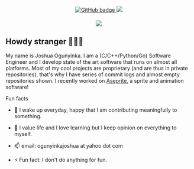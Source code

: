 <p align="center">
  <a href="https://github.com/iamOgunyinka?tab=followers">
    <img src="https://img.shields.io/github/followers/iamOgunyinka?label=Followers&logo=GitHub&style=for-the-badge" alt="GitHub badge" />
  </a>
  <a href="http://twitter.com/iamOgunyinka">
    <img src="https://img.shields.io/twitter/follow/iamOgunyinka?label=Twitter&logo=twitter&style=for-the-badge" />
  </a>
</p>
<h4 align="center"><img src="https://github-readme-stats.vercel.app/api?username=iamOgunyinka&show_icons=true&theme=tokyonight" /></h4>

## Howdy stranger 👋👋👋

My name is Joshua Ogunyinka. I am a (C/C++/Python/Go) Software Engineer and I develop state of the art software that runs on almost all platforms. Most of my cool projects are proprietary (and are thus in private repositories), that's why I have series of commit logs and almost empty repositories shown. I recently worked on [Aseprite](https://github.com/aseprite), a sprite and animation software!

Fun facts

- 👯 I wake up everyday, happy that I am contributing meaningfully to something.

- 💬 I value life and I love learning but I keep opinion on everything to myself.

- 📫 email: ogunyinkajoshua at yahoo dot com

- ⚡ Fun fact: I don't do anything for fun.
